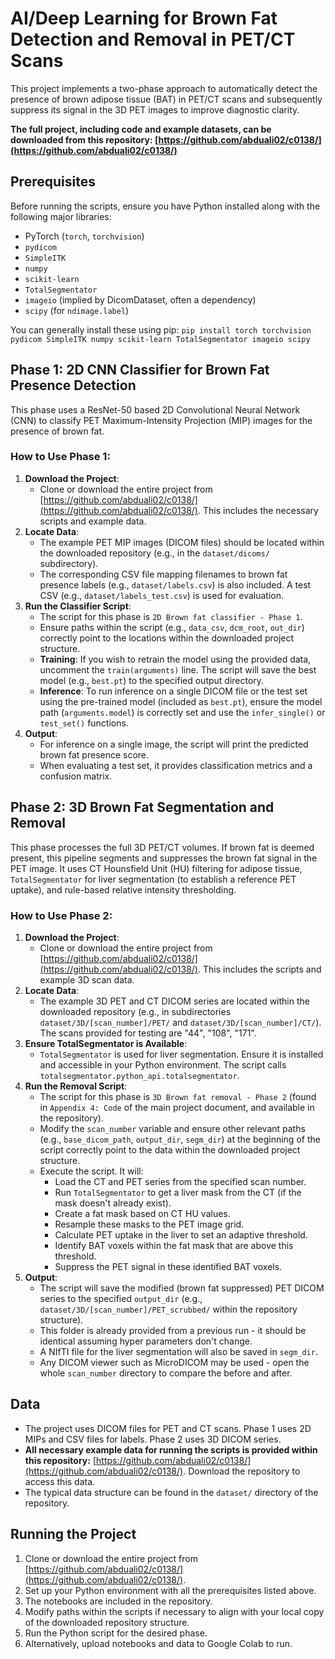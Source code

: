# AI/Deep Learning for Brown Fat Detection and Removal in PET/CT Scans

This project implements a two-phase approach to automatically detect the presence of brown adipose tissue (BAT) in PET/CT scans and subsequently suppress its signal in the 3D PET images to improve diagnostic clarity.

**The full project, including code and example datasets, can be downloaded from this repository: [https://github.com/abduali02/c0138/](https://github.com/abduali02/c0138/)**

## Prerequisites

Before running the scripts, ensure you have Python installed along with the following major libraries:
* PyTorch (`torch`, `torchvision`)
* `pydicom`
* `SimpleITK`
* `numpy`
* `scikit-learn`
* `TotalSegmentator`
* `imageio` (implied by DicomDataset, often a dependency)
* `scipy` (for `ndimage.label`)

You can generally install these using pip:
`pip install torch torchvision pydicom SimpleITK numpy scikit-learn TotalSegmentator imageio scipy`

## Phase 1: 2D CNN Classifier for Brown Fat Presence Detection

This phase uses a ResNet-50 based 2D Convolutional Neural Network (CNN) to classify PET Maximum-Intensity Projection (MIP) images for the presence of brown fat.

### How to Use Phase 1:
1.  **Download the Project**:
    * Clone or download the entire project from [https://github.com/abduali02/c0138/](https://github.com/abduali02/c0138/). This includes the necessary scripts and example data.
2.  **Locate Data**:
    * The example PET MIP images (DICOM files) should be located within the downloaded repository (e.g., in the `dataset/dicoms/` subdirectory).
    * The corresponding CSV file mapping filenames to brown fat presence labels (e.g., `dataset/labels.csv`) is also included. A test CSV (e.g., `dataset/labels_test.csv`) is used for evaluation.
3.  **Run the Classifier Script**:
    * The script for this phase is `2D Brown fat classifier - Phase 1`.
    * Ensure paths within the script (e.g., `data_csv`, `dcm_root`, `out_dir`) correctly point to the locations within the downloaded project structure.
    * **Training**: If you wish to retrain the model using the provided data, uncomment the `train(arguments)` line. The script will save the best model (e.g., `best.pt`) to the specified output directory.
    * **Inference**: To run inference on a single DICOM file or the test set using the pre-trained model (included as `best.pt`), ensure the model path (`arguments.model`) is correctly set and use the `infer_single()` or `test_set()` functions.
4.  **Output**:
    * For inference on a single image, the script will print the predicted brown fat presence score.
    * When evaluating a test set, it provides classification metrics and a confusion matrix.

## Phase 2: 3D Brown Fat Segmentation and Removal

This phase processes the full 3D PET/CT volumes. If brown fat is deemed present, this pipeline segments and suppresses the brown fat signal in the PET image. It uses CT Hounsfield Unit (HU) filtering for adipose tissue, `TotalSegmentator` for liver segmentation (to establish a reference PET uptake), and rule-based relative intensity thresholding.

### How to Use Phase 2:
1.  **Download the Project**:
    * Clone or download the entire project from [https://github.com/abduali02/c0138/](https://github.com/abduali02/c0138/). This includes the scripts and example 3D scan data.
2.  **Locate Data**:
    * The example 3D PET and CT DICOM series are located within the downloaded repository (e.g., in subdirectories `dataset/3D/[scan_number]/PET/` and `dataset/3D/[scan_number]/CT/`). The scans provided for testing are "44", "108", "171".
3.  **Ensure TotalSegmentator is Available**:
    * `TotalSegmentator` is used for liver segmentation. Ensure it is installed and accessible in your Python environment. The script calls `totalsegmentator.python_api.totalsegmentator`.
4.  **Run the Removal Script**:
    * The script for this phase is `3D Brown fat removal - Phase 2` (found in `Appendix 4: Code` of the main project document, and available in the repository).
    * Modify the `scan_number` variable and ensure other relevant paths (e.g., `base_dicom_path`, `output_dir`, `segm_dir`) at the beginning of the script correctly point to the data within the downloaded project structure.
    * Execute the script. It will:
        * Load the CT and PET series from the specified scan number.
        * Run `TotalSegmentator` to get a liver mask from the CT (if the mask doesn't already exist).
        * Create a fat mask based on CT HU values.
        * Resample these masks to the PET image grid.
        * Calculate PET uptake in the liver to set an adaptive threshold.
        * Identify BAT voxels within the fat mask that are above this threshold.
        * Suppress the PET signal in these identified BAT voxels.
5.  **Output**:
    * The script will save the modified (brown fat suppressed) PET DICOM series to the specified `output_dir` (e.g., `dataset/3D/[scan_number]/PET_scrubbed/` within the repository structure).
    * This folder is already provided from a previous run - it should be identical assuming hyper parameters don't change.
    * A NIfTI file for the liver segmentation will also be saved in `segm_dir`.
    * Any DICOM viewer such as MicroDICOM may be used - open the whole `scan_number` directory to compare the before and after.

## Data

* The project uses DICOM files for PET and CT scans. Phase 1 uses 2D MIPs and CSV files for labels. Phase 2 uses 3D DICOM series.
* **All necessary example data for running the scripts is provided within this repository:** [https://github.com/abduali02/c0138/](https://github.com/abduali02/c0138/). Download the repository to access this data.
* The typical data structure can be found in the `dataset/` directory of the repository.

## Running the Project

1.  Clone or download the entire project from [https://github.com/abduali02/c0138/](https://github.com/abduali02/c0138/).
2.  Set up your Python environment with all the prerequisites listed above.
3.  The notebooks are included in the repository.
4.  Modify paths within the scripts if necessary to align with your local copy of the downloaded repository structure.
5.  Run the Python script for the desired phase.
6.  Alternatively, upload notebooks and data to Google Colab to run.
